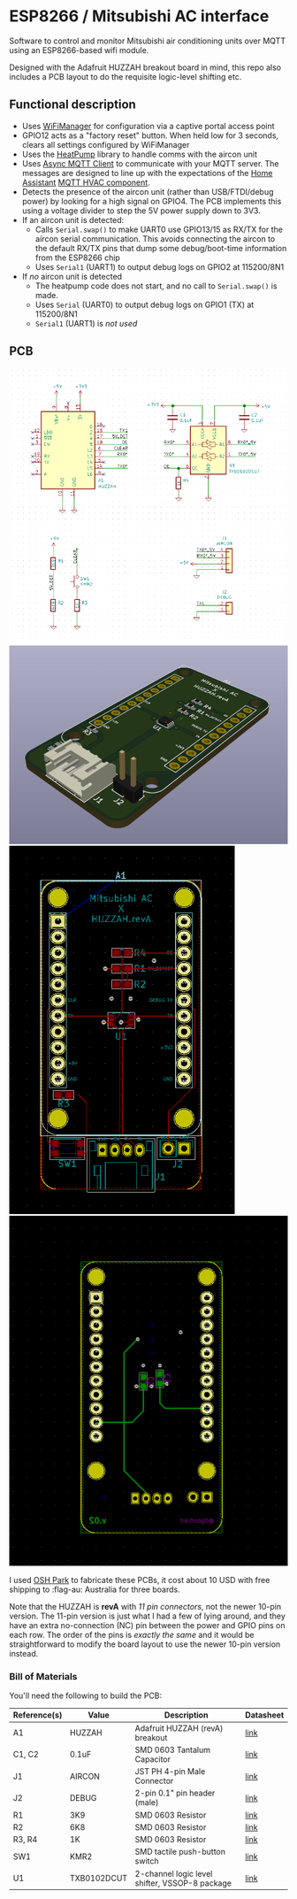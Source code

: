 # ESP8266 / Mitsubishi AC interface

Software to control and monitor Mitsubishi air conditioning units over MQTT
using an ESP8266-based wifi module.

Designed with the Adafruit HUZZAH breakout board in mind, this repo also
includes a PCB layout to do the requisite logic-level shifting etc.

## Functional description

* Uses [WiFiManager](https://github.com/tzapu/WiFiManager/tree/development) for
  configuration via a captive portal access point
* GPIO12 acts as a "factory reset" button. When held low for 3 seconds, clears
  all settings configured by WiFiManager
* Uses the [HeatPump](https://github.com/SwiCago/HeatPump) library to handle
  comms with the aircon unit
* Uses [Async MQTT Client](https://github.com/marvinroger/async-mqtt-client) to
  communicate with your MQTT server. The messages are designed to line up with
  the expectations of the [Home Assistant](https://www.home-assistant.io/) [MQTT
  HVAC component](https://www.home-assistant.io/components/climate.mqtt/).
* Detects the presence of the aircon unit (rather than USB/FTDI/debug power) by
  looking for a high signal on GPIO4. The PCB implements this using a voltage
  divider to step the 5V power supply down to 3V3.
* If an aircon unit is detected:
    * Calls `Serial.swap()` to make UART0 use GPIO13/15 as RX/TX for the aircon
      serial communication. This avoids connecting the aircon to the default
      RX/TX pins that dump some debug/boot-time information from the ESP8266
      chip
    * Uses `Serial1` (UART1) to output debug logs on GPIO2 at 115200/8N1
* If _no_ aircon unit is detected
    * The heatpump code does not start, and no call to `Serial.swap()` is made.
    * Uses `Serial` (UART0) to output debug logs on GPIO1 (TX) at 115200/8N1
    * `Serial1` (UART1) is *not used*

## PCB

![PCB Schematic](docs/images/pcb-schematic.png?raw=true)
![PCB 3D Render](docs/images/pcb-render.png?raw=true)
![PCB Layout (top-side)](docs/images/pcb-layout-top.png?raw=true)
![PCB Layout (bottom-side)](docs/images/pcb-layout-bottom.png?raw=true)

I used [OSH Park](https://oshpark.com/) to fabricate these PCBs, it cost about
10 USD with free shipping to :flag-au: Australia for three boards.

Note that the HUZZAH is **revA** with _11 pin connectors_, not the newer 10-pin
version. The 11-pin version is just what I had a few of lying around, and they
have an extra no-connection (NC) pin between the power and GPIO pins on each
row. The order of the pins is _exactly the same_ and it would be straightforward
to modify the board layout to use the newer 10-pin version instead.

### Bill of Materials

You'll need the following to build the PCB:

| Reference(s) | Value       | Description                                    | Datasheet                                                           |
| ------------ | -----       | -----------                                    | ---------                                                           |
| A1           | HUZZAH      | Adafruit HUZZAH (revA) breakout                | [link](https://learn.adafruit.com/adafruit-huzzah-esp8266-breakout) |
| C1, C2       | 0.1uF       | SMD 0603 Tantalum Capacitor                    | [link]()                                                            |
| J1           | AIRCON      | JST PH 4-pin Male Connector                    | [link](http://www.jst-mfg.com/product/pdf/eng/ePH.pdf)              |
| J2           | DEBUG       | 2-pin 0.1" pin header (male)                   | [link]()                                                            |
| R1           | 3K9         | SMD 0603 Resistor                              | [link]()                                                            |
| R2           | 6K8         | SMD 0603 Resistor                              | [link]()                                                            |
| R3, R4       | 1K          | SMD 0603 Resistor                              | [link]()                                                            |
| SW1          | KMR2        | SMD tactile push-button switch                 | [link](https://www.ckswitches.com/media/1479/kmr2.pdf)              |
| U1           | TXB0102DCUT | 2-channel logic level shifter, VSSOP-8 package | [link](http://www.ti.com/lit/ds/symlink/txb0102.pdf)                |
